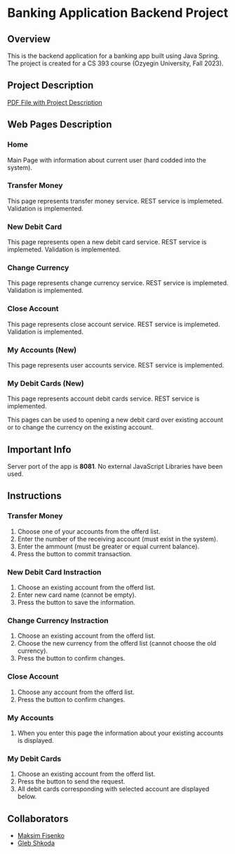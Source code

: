 # Banking Application Backend Project

## Overview
This is the backend application for a banking app built using Java Spring. The project is created for a CS 393 course (Ozyegin University, Fall 2023).

## Project Description
[PDF File with Project Description](https://github.com/maksimfisenko/banking-app-project-ozu-cs393/blob/main/Project%20Description.pdf)

## Web Pages Description

### Home
Main Page with information about current user (hard codded into the system).

### Transfer Money
This page represents transfer money service. REST service is implemeted. Validation is implemented.

### New Debit Card 
This page represents open a new debit card service. REST service is implemeted. Validation is implemented.

### Change Currency
This page represents change currency service. REST service is implemeted. Validation is implemented.

### Close Account
This page represents close account service. REST service is implemeted. Validation is implemented.

### My Accounts (New)
This page represents user accounts service. REST service is implemented. 

### My Debit Cards (New)
This page represents account debit cards service. REST service is implemented.

This pages can be used to opening a new debit card over existing account or to change the currency on the existing account. 

## Important Info
Server port of the app is **8081**.
No external JavaScript Libraries have been used.

## Instructions

### Transfer Money
1. Choose one of your accounts from the offerd list.
2. Enter the number of the receiving account (must exist in the system).
3. Enter the ammount (must be greater or equal current balance).
4. Press the button to commit transaction.

### New Debit Card Instraction
1. Choose an existing account from the offerd list.
2. Enter new card name (cannot be empty).
3. Press the button to save the information.

### Change Currency Instraction
1. Choose an existing account from the offerd list.
2. Choose the new currency from the offerd list (cannot choose the old currency).
3. Press the button to confirm changes.

### Close Account
1. Choose any account from the offerd list.
2. Press the button to confirm changes.

### My Accounts
1. When you enter this page the information about your existing accounts is displayed.

### My Debit Cards
1. Choose an existing account from the offerd list.
2. Press the button to send the request.
3. All debit cards corresponding with selected account are displayed below. 


## Collaborators
- [Maksim Fisenko](https://github.com/maksimfisenko)
- [Gleb Shkoda](https://github.com/Gosyaa)
